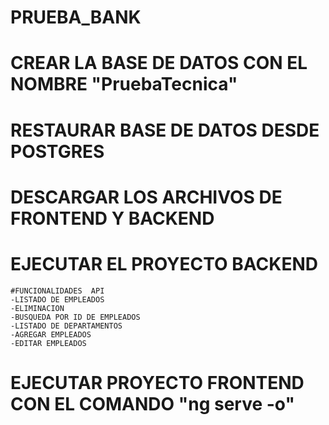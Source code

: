# PRUEBA_BANK
# CREAR LA BASE DE DATOS CON EL NOMBRE "PruebaTecnica"
# RESTAURAR BASE DE DATOS DESDE POSTGRES
# DESCARGAR LOS ARCHIVOS DE FRONTEND Y BACKEND
# EJECUTAR EL PROYECTO BACKEND 
    #FUNCIONALIDADES  API
    -LISTADO DE EMPLEADOS
    -ELIMINACION
    -BUSQUEDA POR ID DE EMPLEADOS
    -LISTADO DE DEPARTAMENTOS
    -AGREGAR EMPLEADOS
    -EDITAR EMPLEADOS
# EJECUTAR PROYECTO FRONTEND CON EL COMANDO "ng serve -o"


